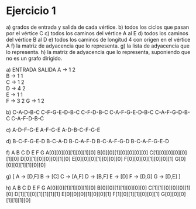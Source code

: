 # Ejercicio 1

a) grados de entrada y salida de cada vértice.
b) todos los ciclos que pasan por el vértice C
c) todos los caminos del vértice A al E
d) todos los caminos del vértice B al D
e) todos los caminos de longitud 4 con origen en el vértice A
f) la matriz de adyacencia que lo representa.
g) la lista de adyacencia que lo representa.
h) la matriz de adyacencia que lo representa, suponiendo que no es un grafo dirigido. 

a)
        ENTRADA     SALIDA
A ->       1          2  
B ->       1          1  
C ->       1          2  
D ->       4          2  
E ->       1          1  
F ->       3          2
G ->       1          2  

b)
C-A-D-B-C
C-F-G-E-D-B-C
C-F-D-B-C
C-A-F-G-E-D-B-C
C-A-F-G-D-B-C
C-A-F-D-B-C

c)
A-D-F-G-E
A-F-G-E
A-D-B-C-F-G-E

d)
B-C-F-G-E-D
B-C-A-D
B-C-A-F-D
B-C-A-F-G-D
B-C-A-F-G-E-D

f)
  A  B  C  D  E  F  G
A[0][0][0][1][0][1][0]
B[0][0][1][0][0][0][0]
C[1][0][0][0][0][1][0]
D[0][1][0][0][0][1][0]
E[0][0][0][1][0][0][0]
F[0][0][0][1][0][0][1]
G[0][0][0][1][1][0][0]

g)
[
A -> [D,F]
B -> [C]
C -> [A,F] 
D -> [B,F]
E -> [D]
F -> [D,G]
G -> [D,E]
]

h)
  A  B  C  D  E  F  G
A[0][0][1][1][0][1][0]
B[0][0][1][1][0][0][0]
C[1][1][0][0][0][1][0]
D[1][1][0][1][1][1][1]
E[0][0][0][1][0][0][1]
F[1][0][1][1][0][0][1]
G[0][0][0][1][1][1][0]
